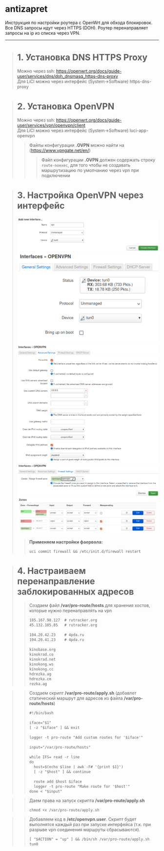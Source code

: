 # antizapret
Инструкция по настройки роутера с OpenWrt для обхода блокировок.
Все DNS запросы идут через HTTPS (DOH).
Роутер перенаправляет запросы на ip из списка через VPN.
*****

> # 1. Установка <b>DNS HTTPS Proxy</b>
> Можно через ssh: https://openwrt.org/docs/guide-user/services/dns/doh_dnsmasq_https-dns-proxy</br>
> Для LiCI можно через интерфейс (System->Software) https-dns-proxy

> # 2. Установка <b>OpenVPN</b>
> Можно через ssh: https://openwrt.org/docs/guide-user/services/vpn/openvpn/client</br>
> Для LiCI можно через интерфейс (System->Software) luci-app-openvpn
>> Файлы конфигурации <b>.OVPN</b> можно найти на (https://www.vpngate.net/en/)
>>> Файл конфигурации <b>.OVPN</b> должен содержать строку `route-noexec`, для того чтобы не создавать маршрутизацию по умолчанию через vpn при подключении

> # 3. Настройка <b>OpenVPN</b> через интерфейс
> ![](https://github.com/prony5/antizapret/blob/main/openvpn1.png)
> ![](https://github.com/prony5/antizapret/blob/main/openvpn2.png)
> ![](https://github.com/prony5/antizapret/blob/main/openvpn3.png)
> ![](https://github.com/prony5/antizapret/blob/main/openvpn4.png)
> ![](https://github.com/prony5/antizapret/blob/main/openvpn5.png)
>> <b>Применяем настройки фаервола:</b> 
>> ```Shell
>> uci commit firewall && /etc/init.d/firewall restart
>> ```

> # 4. Настраиваем перенаправление заблокированных адресов
>> Создаем файл <b>/var/pro-route/hosts</b> для хранения хостов, которые нужно перенаправлять на vpn
>> ```
>> 185.167.98.127  # rutracker.org
>> 45.132.105.85   # rutracker.org
>> 
>> 104.20.42.23    # 4pda.ru
>> 104.20.41.23    # 4pda.ru
>>
>> kinobase.org
>> kinokrad.co
>> kinokrad.net
>> kinokong.ws
>> kinokong.cc
>> hdrezka.ag
>> hdrezka.cm
>> rezka.ag
>> ```

>> Создаем скрипт <b>/var/pro-route/apply.sh</b> (добавлет статический маршрут для адресов из файла <b>/var/pro-route/hosts</b>)
>> ```Shell
>> #!/bin/bash
>> 
>> iface="$1"
>> [ -z "$iface" ] && exit
>> 
>> logger -t pro-route "Add custom routes for '$iface'"
>> 
>> input="/var/pro-route/hosts"
>> 
>> while IFS= read -r line
>> do
>>   host=$(echo $line | awk -F# '{print $1}')
>>   [ -z "$host" ] && continue
>> 
>>   route add $host $iface
>>   logger -t pro-route "Make route for '$host'"
>> done < "$input"
>> ```

>> Даем права на запуск скрипта <b>/var/pro-route/apply.sh</b>
>> ```Shell
>> chmod +x /var/pro-route/apply.sh
>> ```

>> Добавляем код в <b>/etc/openvpn.user</b>. Скрипт будет выполнятся каждый раз при запуске интерфейса (т.к. при разрыве vpn соединения маршруты сбрасываются).
>> ```Shell
>> [ "$ACTION" = "up" ] && /bin/sh /var/pro-route/apply.sh tun0
>> ```
